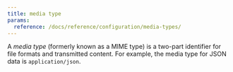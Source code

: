 ```yaml
---
title: media type
params:
  reference: /docs/reference/configuration/media-types/
---
```


A _media type_ (formerly known as a MIME type) is a two-part identifier for file formats and transmitted content. For example, the media type for JSON data is `application/json`.
